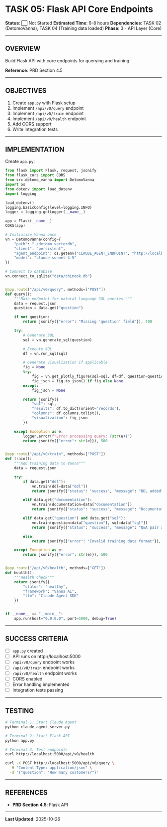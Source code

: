 # TASK 05: Flask API Core Endpoints

**Status**: ⬜ Not Started
**Estimated Time**: 6-8 hours
**Dependencies**: TASK 02 (DetomoVanna), TASK 04 (Training data loaded)
**Phase**: 3 - API Layer (Core)

---

## OVERVIEW

Build Flask API with core endpoints for querying and training.

**Reference**: PRD Section 4.5

---

## OBJECTIVES

1. Create `app.py` with Flask setup
2. Implement `/api/v0/query` endpoint
3. Implement `/api/v0/train` endpoint
4. Implement `/api/v0/health` endpoint
5. Add CORS support
6. Write integration tests

---

## IMPLEMENTATION

Create `app.py`:

```python
from flask import Flask, request, jsonify
from flask_cors import CORS
from src.detomo_vanna import DetomoVanna
import os
from dotenv import load_dotenv
import logging

load_dotenv()
logging.basicConfig(level=logging.INFO)
logger = logging.getLogger(__name__)

app = Flask(__name__)
CORS(app)

# Initialize Vanna once
vn = DetomoVanna(config={
    "path": "./detomo_vectordb",
    "client": "persistent",
    "agent_endpoint": os.getenv("CLAUDE_AGENT_ENDPOINT", "http://localhost:8000/generate"),
    "model": "claude-sonnet-4-5"
})

# Connect to database
vn.connect_to_sqlite("data/chinook.db")


@app.route("/api/v0/query", methods=["POST"])
def query():
    """Main endpoint for natural language SQL queries."""
    data = request.json
    question = data.get("question")

    if not question:
        return jsonify({"error": "Missing 'question' field"}), 400

    try:
        # Generate SQL
        sql = vn.generate_sql(question)

        # Execute SQL
        df = vn.run_sql(sql)

        # Generate visualization if applicable
        fig = None
        try:
            fig = vn.get_plotly_figure(sql=sql, df=df, question=question)
            fig_json = fig.to_json() if fig else None
        except:
            fig_json = None

        return jsonify({
            "sql": sql,
            "results": df.to_dict(orient='records'),
            "columns": df.columns.tolist(),
            "visualization": fig_json
        })

    except Exception as e:
        logger.error(f"Error processing query: {str(e)}")
        return jsonify({"error": str(e)}), 500


@app.route("/api/v0/train", methods=["POST"])
def train():
    """Add training data to Vanna"""
    data = request.json

    try:
        if data.get("ddl"):
            vn.train(ddl=data["ddl"])
            return jsonify({"status": "success", "message": "DDL added"})

        elif data.get("documentation"):
            vn.train(documentation=data["documentation"])
            return jsonify({"status": "success", "message": "Documentation added"})

        elif data.get("question") and data.get("sql"):
            vn.train(question=data["question"], sql=data["sql"])
            return jsonify({"status": "success", "message": "Q&A pair added"})

        else:
            return jsonify({"error": "Invalid training data format"}), 400

    except Exception as e:
        return jsonify({"error": str(e)}), 500


@app.route("/api/v0/health", methods=["GET"])
def health():
    """Health check"""
    return jsonify({
        "status": "healthy",
        "framework": "Vanna AI",
        "llm": "Claude Agent SDK"
    })


if __name__ == "__main__":
    app.run(host="0.0.0.0", port=5000, debug=True)
```

---

## SUCCESS CRITERIA

- [ ] `app.py` created
- [ ] API runs on http://localhost:5000
- [ ] `/api/v0/query` endpoint works
- [ ] `/api/v0/train` endpoint works
- [ ] `/api/v0/health` endpoint works
- [ ] CORS enabled
- [ ] Error handling implemented
- [ ] Integration tests passing

---

## TESTING

```bash
# Terminal 1: Start Claude Agent
python claude_agent_server.py

# Terminal 2: Start Flask API
python app.py

# Terminal 3: Test endpoints
curl http://localhost:5000/api/v0/health

curl -X POST http://localhost:5000/api/v0/query \
  -H "Content-Type: application/json" \
  -d '{"question": "How many customers?"}'
```

---

## REFERENCES

- **PRD Section 4.5**: Flask API

---

**Last Updated**: 2025-10-26

